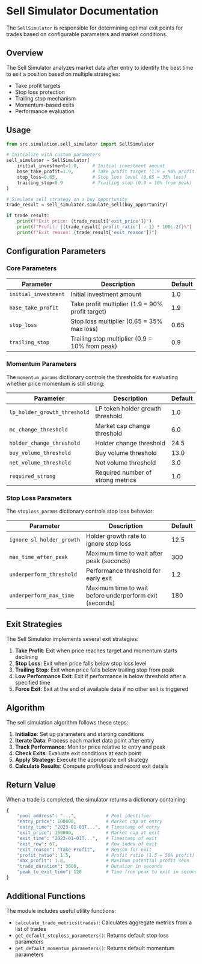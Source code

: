 # Sell Simulator Documentation

The `SellSimulator` is responsible for determining optimal exit points for trades based on configurable parameters and market conditions.

## Overview

The Sell Simulator analyzes market data after entry to identify the best time to exit a position based on multiple strategies:

- Take profit targets
- Stop loss protection
- Trailing stop mechanism
- Momentum-based exits
- Performance evaluation

## Usage

```python
from src.simulation.sell_simulator import SellSimulator

# Initialize with custom parameters
sell_simulator = SellSimulator(
    initial_investment=1.0,     # Initial investment amount
    base_take_profit=1.9,       # Take profit target (1.9 = 90% profit)
    stop_loss=0.65,             # Stop loss level (0.65 = 35% loss)
    trailing_stop=0.9           # Trailing stop (0.9 = 10% from peak)
)

# Simulate sell strategy on a buy opportunity
trade_result = sell_simulator.simulate_sell(buy_opportunity)

if trade_result:
    print(f"Exit price: {trade_result['exit_price']}")
    print(f"Profit: {(trade_result['profit_ratio'] - 1) * 100:.2f}%")
    print(f"Exit reason: {trade_result['exit_reason']}")
```

## Configuration Parameters

### Core Parameters

| Parameter | Description | Default |
|-----------|-------------|---------|
| `initial_investment` | Initial investment amount | 1.0 |
| `base_take_profit` | Take profit multiplier (1.9 = 90% profit target) | 1.9 |
| `stop_loss` | Stop loss multiplier (0.65 = 35% max loss) | 0.65 |
| `trailing_stop` | Trailing stop multiplier (0.9 = 10% from peak) | 0.9 |

### Momentum Parameters

The `momentum_params` dictionary controls the thresholds for evaluating whether price momentum is still strong:

| Parameter | Description | Default |
|-----------|-------------|---------|
| `lp_holder_growth_threshold` | LP token holder growth threshold | 1.0 |
| `mc_change_threshold` | Market cap change threshold | 6.0 |
| `holder_change_threshold` | Holder change threshold | 24.5 |
| `buy_volume_threshold` | Buy volume threshold | 13.0 |
| `net_volume_threshold` | Net volume threshold | 3.0 |
| `required_strong` | Required number of strong metrics | 1.0 |

### Stop Loss Parameters

The `stoploss_params` dictionary controls stop loss behavior:

| Parameter | Description | Default |
|-----------|-------------|---------|
| `ignore_sl_holder_growth` | Holder growth rate to ignore stop loss | 12.5 |
| `max_time_after_peak` | Maximum time to wait after peak (seconds) | 300 |
| `underperform_threshold` | Performance threshold for early exit | 1.2 |
| `underperform_max_time` | Maximum time to wait before underperform exit (seconds) | 180 |

## Exit Strategies

The Sell Simulator implements several exit strategies:

1. **Take Profit**: Exit when price reaches target and momentum starts declining
2. **Stop Loss**: Exit when price falls below stop loss level
3. **Trailing Stop**: Exit when price falls below trailing stop from peak
4. **Low Performance Exit**: Exit if performance is below threshold after a specified time
5. **Force Exit**: Exit at the end of available data if no other exit is triggered

## Algorithm

The sell simulation algorithm follows these steps:

1. **Initialize**: Set up parameters and starting conditions
2. **Iterate Data**: Process each market data point after entry
3. **Track Performance**: Monitor price relative to entry and peak
4. **Check Exits**: Evaluate exit conditions at each point
5. **Apply Strategy**: Execute the appropriate exit strategy
6. **Calculate Results**: Compute profit/loss and record exit details

## Return Value

When a trade is completed, the simulator returns a dictionary containing:

```python
{
    "pool_address": "...",           # Pool identifier
    "entry_price": 100000,           # Market cap at entry
    "entry_time": "2023-01-01T...",  # Timestamp of entry
    "exit_price": 150000,            # Market cap at exit
    "exit_time": "2023-01-01T...",   # Timestamp of exit
    "exit_row": 67,                  # Row index of exit
    "exit_reason": "Take Profit",    # Reason for exit
    "profit_ratio": 1.5,             # Profit ratio (1.5 = 50% profit)
    "max_profit": 1.8,               # Maximum potential profit seen
    "trade_duration": 3600,          # Duration in seconds
    "peak_to_exit_time": 120         # Time from peak to exit in seconds
}
```

## Additional Functions

The module includes useful utility functions:

- `calculate_trade_metrics(trades)`: Calculates aggregate metrics from a list of trades
- `get_default_stoploss_parameters()`: Returns default stop loss parameters 
- `get_default_momentum_parameters()`: Returns default momentum parameters 